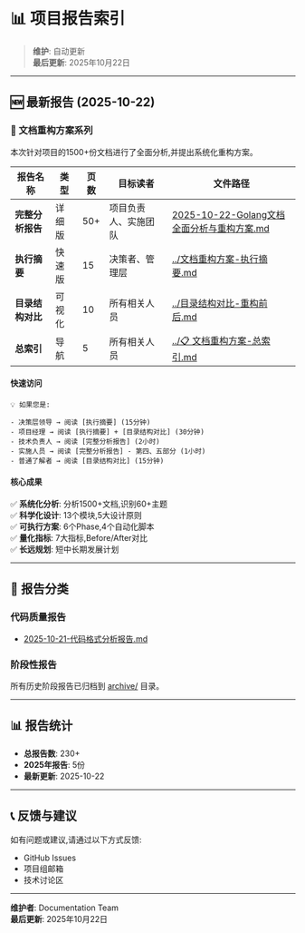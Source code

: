 # 📊 项目报告索引

> **维护**: 自动更新  
> **最后更新**: 2025年10月22日

---

## 🆕 最新报告 (2025-10-22)

### 🎯 文档重构方案系列

本次针对项目的1500+份文档进行了全面分析,并提出系统化重构方案。

| 报告名称 | 类型 | 页数 | 目标读者 | 文件路径 |
|---------|------|-----|---------|---------|
| **完整分析报告** | 详细版 | 50+ | 项目负责人、实施团队 | [2025-10-22-Golang文档全面分析与重构方案.md](2025-10-22-Golang文档全面分析与重构方案.md) |
| **执行摘要** | 快速版 | 15 | 决策者、管理层 | [../文档重构方案-执行摘要.md](../文档重构方案-执行摘要.md) |
| **目录结构对比** | 可视化 | 10 | 所有相关人员 | [../目录结构对比-重构前后.md](../目录结构对比-重构前后.md) |
| **总索引** | 导航 | 5 | 所有相关人员 | [../📋 文档重构方案-总索引.md](../📋%20文档重构方案-总索引.md) |

#### 快速访问

```text
💡 如果您是:

- 决策层领导 → 阅读 [执行摘要] (15分钟)
- 项目经理 → 阅读 [执行摘要] + [目录结构对比] (30分钟)
- 技术负责人 → 阅读 [完整分析报告] (2小时)
- 实施人员 → 阅读 [完整分析报告] - 第四、五部分 (1小时)
- 普通了解者 → 阅读 [目录结构对比] (15分钟)
```

#### 核心成果

✅ **系统化分析**: 分析1500+文档,识别60+主题  
✅ **科学化设计**: 13个模块,5大设计原则  
✅ **可执行方案**: 6个Phase,4个自动化脚本  
✅ **量化指标**: 7大指标,Before/After对比  
✅ **长远规划**: 短中长期发展计划

---

## 📂 报告分类

### 代码质量报告

- [2025-10-21-代码格式分析报告.md](2025-10-21-代码格式分析报告.md)

### 阶段性报告

所有历史阶段报告已归档到 [archive/](archive/) 目录。

---

## 📊 报告统计

- **总报告数**: 230+
- **2025年报告**: 5份
- **最新更新**: 2025-10-22

---

## 📞 反馈与建议

如有问题或建议,请通过以下方式反馈:

- GitHub Issues
- 项目组邮箱
- 技术讨论区

---

**维护者**: Documentation Team  
**最后更新**: 2025年10月22日
